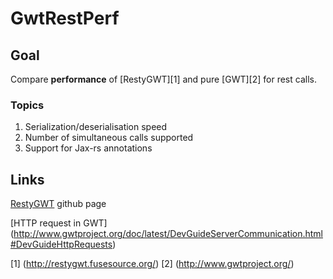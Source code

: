 # GwtRestPerf

## Goal

Compare **performance** of [RestyGWT][1] and pure [GWT][2] for rest calls.

### Topics

1. Serialization/deserialisation speed
2. Number of simultaneous calls supported
3. Support for Jax-rs annotations

## Links

[RestyGWT](https://github.com/chirino/resty-gwt) github page

[HTTP request in GWT] (http://www.gwtproject.org/doc/latest/DevGuideServerCommunication.html#DevGuideHttpRequests)

[1] (http://restygwt.fusesource.org/)
[2] (http://www.gwtproject.org/)
